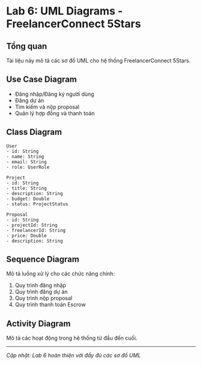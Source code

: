 # Lab 6: UML Diagrams - FreelancerConnect 5Stars

## Tổng quan
Tài liệu này mô tả các sơ đồ UML cho hệ thống FreelancerConnect 5Stars.

## Use Case Diagram
- Đăng nhập/Đăng ký người dùng
- Đăng dự án
- Tìm kiếm và nộp proposal  
- Quản lý hợp đồng và thanh toán

## Class Diagram
```
User
- id: String
- name: String
- email: String
- role: UserRole

Project
- id: String
- title: String
- description: String
- budget: Double
- status: ProjectStatus

Proposal
- id: String
- projectId: String
- freelancerId: String
- price: Double
- description: String
```

## Sequence Diagram
Mô tả luồng xử lý cho các chức năng chính:
1. Quy trình đăng nhập
2. Quy trình đăng dự án
3. Quy trình nộp proposal
4. Quy trình thanh toán Escrow

## Activity Diagram
Mô tả các hoạt động trong hệ thống từ đầu đến cuối.

---
*Cập nhật: Lab 6 hoàn thiện với đầy đủ các sơ đồ UML*